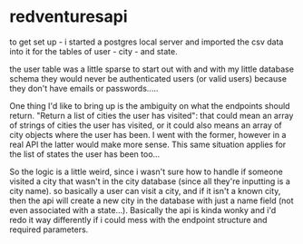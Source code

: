 # redventuresapi

to get set up - i started a postgres local server and imported the csv data into it for the tables of user - city - and state.

the user table was a little sparse to start out with and with my little database schema they would never be authenticated users (or valid users) because they don't have emails or passwords.....

One thing I'd like to bring up is the ambiguity on what the endpoints should return. "Return a list of cities the user has visited": that could mean an array of strings of cities the user has visited, or it could also means an array of city objects where the user has been. I went with the former, however in a real API the latter would make more sense. This same situation applies for the list of states the user has been too...

So the logic is a little weird, since i wasn't sure how to handle if someone visited a city that wasn't in the city database (since all they're inputting is a city name). so basically a user can visit a city, and if it isn't a known city, then the api will create a new city in the database with just a name field (not even associated with a state...). Basically the api is kinda wonky and i'd redo it way differently if i could mess with the endpoint structure and required parameters.



